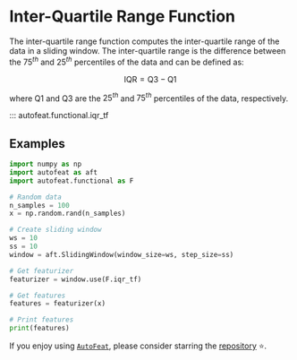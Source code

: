 # Inter-Quartile Range Function

The inter-quartile range function computes the inter-quartile range of the data in a sliding window. The inter-quartile range is the difference between the $75^{th}$ and $25^{th}$ percentiles of the data and can be defined as:

$$
\text{IQR} = \text{Q3} - \text{Q1}
$$

where $\text{Q1}$ and $\text{Q3}$ are the $25^{th}$ and $75^{th}$ percentiles of the data, respectively.

::: autofeat.functional.iqr_tf

## Examples

```python
import numpy as np
import autofeat as aft
import autofeat.functional as F

# Random data
n_samples = 100
x = np.random.rand(n_samples)

# Create sliding window
ws = 10
ss = 10
window = aft.SlidingWindow(window_size=ws, step_size=ss)

# Get featurizer
featurizer = window.use(F.iqr_tf)

# Get features
features = featurizer(x)

# Print features
print(features)
```

If you enjoy using [`AutoFeat`](../../index.md), please consider starring the [repository](https://github.com/autonlab/AutoFeat) ⭐️.